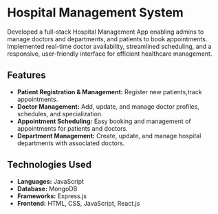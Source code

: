 # Hospital Management System

Developed a full-stack Hospital Management App enabling admins to manage doctors and departments, and patients to book appointments. Implemented real-time doctor availability, streamlined scheduling, and a responsive, user-friendly interface for efficient healthcare management.

## Features

- **Patient Registration & Management:** Register new patients,track appointments.
- **Doctor Management:** Add, update, and manage doctor profiles, schedules, and specialization.
- **Appointment Scheduling:** Easy booking and management of appointments for patients and doctors.
- **Department Management:** Create, update, and manage hospital departments with associated doctors.

## Technologies Used

- **Languages:**  JavaScript
- **Database:**  MongoDB
- **Frameworks:**  Express.js
- **Frontend:** HTML, CSS, JavaScript, React.js


